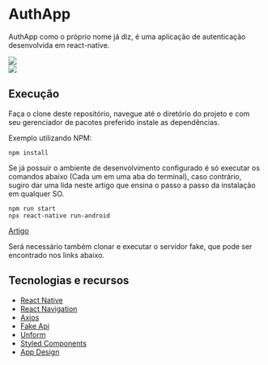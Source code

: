 # AuthApp

AuthApp como o próprio nome já diz, é uma aplicação de autenticação desenvolvida em react-native.

<img src="https://i.imgur.com/kaB5ZU4.png" /><br>
<img src="https://i.imgur.com/DETlbe3.png" />

## Execução

Faça o clone deste repositório, navegue até o diretório do projeto e com seu gerenciador de pacotes preferido instale as dependências.

Exemplo utilizando NPM:
```
npm install
```

Se já possuir o ambiente de desenvolvimento configurado é só executar os comandos abaixo (Cada um em uma aba do terminal), caso contrário, sugiro dar uma lida neste artigo que ensina o passo a passo da instalação em qualquer SO.

```
npm run start
npx react-native run-android
```

[Artigo](https://react-native.rocketseat.dev)

Será necessário também clonar e executar o servidor fake, que pode ser encontrado nos links abaixo.

## Tecnologias e recursos

- [React Native](https://reactnative.dev/)
- [React Navigation](https://reactnavigation.org/)
- [Axios](https://github.com/axios/axios)
- [Fake Api](https://github.com/techiediaries/fake-api-jwt-json-server)
- [Unform](https://unform.dev/)
- [Styled Components](https://styled-components.com/)
- [App Design](https://dribbble.com/shots/10547150-Login-Flow-Kaya-Wallet-Apps)
